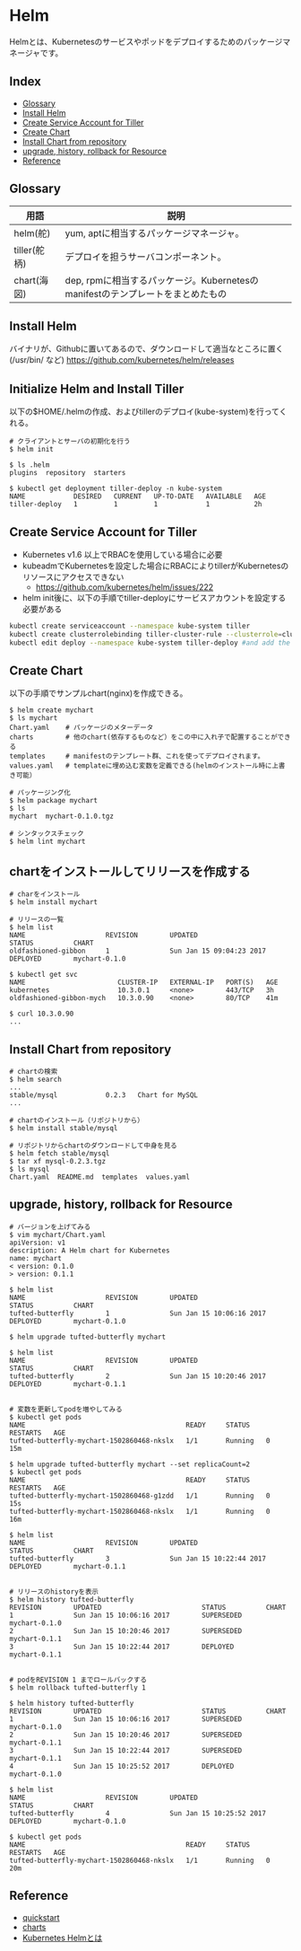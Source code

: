 # Helm
Helmとは、Kubernetesのサービスやポッドをデプロイするためのパッケージマネージャです。

## Index
* [Glossary](#glossary)
* [Install Helm](#install-helm)
* [Create Service Account for Tiller](#create-service-account-for-tiller)
* [Create Chart](#create-chart)
* [Install Chart from repository](#install-chart-from-repository)
* [upgrade, history, rollback for Resource](#upgrade-history-rollback-for-resource)
* [Reference](#reference)

## Glossary
| 用語 | 説明 |
| --- | --- |
| helm(舵) | yum, aptに相当するパッケージマネージャ。 |
| tiller(舵柄) | デプロイを担うサーバコンポーネント。 |
| chart(海図) | dep, rpmに相当するパッケージ。Kubernetesのmanifestのテンプレートをまとめたもの |


## Install Helm
バイナリが、Githubに置いてあるので、ダウンロードして適当なところに置く(/usr/bin/ など)
https://github.com/kubernetes/helm/releases

## Initialize Helm and Install Tiller
以下の$HOME/.helmの作成、およびtillerのデプロイ(kube-system)を行ってくれる。
```
# クライアントとサーバの初期化を行う
$ helm init

$ ls .helm
plugins  repository  starters

$ kubectl get deployment tiller-deploy -n kube-system
NAME            DESIRED   CURRENT   UP-TO-DATE   AVAILABLE   AGE
tiller-deploy   1         1         1            1           2h
```

## Create Service Account for Tiller
* Kubernetes v1.6 以上でRBACを使用している場合に必要
* kubeadmでKubernetesを設定した場合にRBACによりtillerがKubernetesのリソースにアクセスできない
    * https://github.com/kubernetes/helm/issues/222
* helm init後に、以下の手順でtiller-deployにサービスアカウントを設定する必要がある
``` bash
kubectl create serviceaccount --namespace kube-system tiller
kubectl create clusterrolebinding tiller-cluster-rule --clusterrole=cluster-admin --serviceaccount=kube-system:tiller
kubectl edit deploy --namespace kube-system tiller-deploy #and add the line serviceAccount: tiller to spec/template/spec
```

## Create Chart
以下の手順でサンプルchart(nginx)を作成できる。
```
$ helm create mychart
$ ls mychart
Chart.yaml    # パッケージのメターデータ
charts        # 他のchart(依存するものなど）をこの中に入れ子で配置することができる
templates     # manifestのテンプレート群、これを使ってデプロイされます。
values.yaml   # templateに埋め込む変数を定義できる(helmのインストール時に上書き可能）

# パッケージング化
$ helm package mychart
$ ls
mychart  mychart-0.1.0.tgz

# シンタックスチェック
$ helm lint mychart
```

## chartをインストールしてリリースを作成する
```
# charをインストール
$ helm install mychart

# リリースの一覧
$ helm list
NAME                    REVISION        UPDATED                         STATUS          CHART
oldfashioned-gibbon     1               Sun Jan 15 09:04:23 2017        DEPLOYED        mychart-0.1.0

$ kubectl get svc
NAME                       CLUSTER-IP   EXTERNAL-IP   PORT(S)   AGE
kubernetes                 10.3.0.1     <none>        443/TCP   3h
oldfashioned-gibbon-mych   10.3.0.90    <none>        80/TCP    41m

$ curl 10.3.0.90
...
```

## Install Chart from repository
```
# chartの検索
$ helm search
...
stable/mysql            0.2.3   Chart for MySQL
...

# chartのインストール（リポジトリから）
$ helm install stable/mysql

# リポジトリからchartのダウンロードして中身を見る
$ helm fetch stable/mysql
$ tar xf mysql-0.2.3.tgz
$ ls mysql
Chart.yaml  README.md  templates  values.yaml
```

## upgrade, history, rollback for Resource
```
# バージョンを上げてみる
$ vim mychart/Chart.yaml
apiVersion: v1
description: A Helm chart for Kubernetes
name: mychart
< version: 0.1.0
> version: 0.1.1

$ helm list
NAME                    REVISION        UPDATED                         STATUS          CHART
tufted-butterfly        1               Sun Jan 15 10:06:16 2017        DEPLOYED        mychart-0.1.0

$ helm upgrade tufted-butterfly mychart

$ helm list
NAME                    REVISION        UPDATED                         STATUS          CHART
tufted-butterfly        2               Sun Jan 15 10:20:46 2017        DEPLOYED        mychart-0.1.1


# 変数を更新してpodを増やしてみる
$ kubectl get pods
NAME                                        READY     STATUS    RESTARTS   AGE
tufted-butterfly-mychart-1502860468-nkslx   1/1       Running   0          15m

$ helm upgrade tufted-butterfly mychart --set replicaCount=2
$ kubectl get pods
NAME                                        READY     STATUS    RESTARTS   AGE
tufted-butterfly-mychart-1502860468-g1zdd   1/1       Running   0          15s
tufted-butterfly-mychart-1502860468-nkslx   1/1       Running   0          16m

$ helm list
NAME                    REVISION        UPDATED                         STATUS          CHART
tufted-butterfly        3               Sun Jan 15 10:22:44 2017        DEPLOYED        mychart-0.1.1


# リリースのhistoryを表示
$ helm history tufted-butterfly
REVISION        UPDATED                         STATUS          CHART
1               Sun Jan 15 10:06:16 2017        SUPERSEDED      mychart-0.1.0
2               Sun Jan 15 10:20:46 2017        SUPERSEDED      mychart-0.1.1
3               Sun Jan 15 10:22:44 2017        DEPLOYED        mychart-0.1.1


# podをREVISION 1 までロールバックする
$ helm rollback tufted-butterfly 1

$ helm history tufted-butterfly
REVISION        UPDATED                         STATUS          CHART
1               Sun Jan 15 10:06:16 2017        SUPERSEDED      mychart-0.1.0
2               Sun Jan 15 10:20:46 2017        SUPERSEDED      mychart-0.1.1
3               Sun Jan 15 10:22:44 2017        SUPERSEDED      mychart-0.1.1
4               Sun Jan 15 10:25:52 2017        DEPLOYED        mychart-0.1.0

$ helm list
NAME                    REVISION        UPDATED                         STATUS          CHART
tufted-butterfly        4               Sun Jan 15 10:25:52 2017        DEPLOYED        mychart-0.1.0

$ kubectl get pods
NAME                                        READY     STATUS    RESTARTS   AGE
tufted-butterfly-mychart-1502860468-nkslx   1/1       Running   0          20m
```

## Reference
* [quickstart](https://github.com/kubernetes/helm/blob/master/docs/quickstart.md)
* [charts](https://github.com/kubernetes/helm/blob/master/docs/charts.md)
* [Kubernetes Helmとは](http://qiita.com/tkusumi/items/12857780d8c8463f9b9c)
